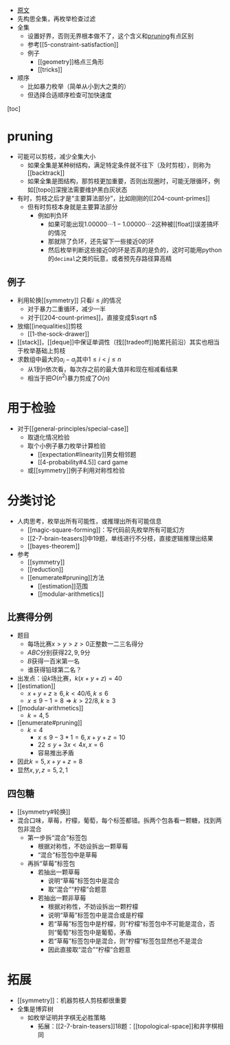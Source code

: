 - [原文](https://oi-wiki.org/basic/enumerate/)
- 先构思全集，再枚举检查过滤
- 全集
  - 设置好界，否则无界根本做不了，这个含义和[pruning](#pruning)有点区别
  - 参考[[5-constraint-satisfaction]]
  - 例子
    - [[geometry]]格点三角形
    - [[tricks]]
- 顺序
  - 比如暴力枚举（简单从小到大之类的）
  - 但选择合适顺序检查可加快速度

[toc]
# pruning
- 可能可以剪枝，减少全集大小
  - 如果全集是某种树结构，满足特定条件就不往下（及时剪枝），则称为[[backtrack]]
  - 如果全集是图结构，那剪枝更加重要，否则出现圈时，可能无限循环，例如[[topo]]深搜法需要维护黑白灰状态
- 有时，剪枝之后才是“主要算法部分”，比如刚刚的[[204-count-primes]]
  - 但有时剪枝本身就是主要算法部分
    - 例如判负环
      - 如果可能出现$1.00000\cdots 1 - 1.00000\cdots 2$这种被[[float]]误差搞坏的情况
      - 那就除了负环，还先留下一些接近0的环
      - 然后枚举判断这些接近0的环是否真的是负的，这时可能用python的`decimal`之类的玩意，或者预先存路径算高精
## 例子
- 利用轮换[[symmetry]] 只看$i\le j$的情况
  - 对于暴力二重循环，减少一半
  - 对于[[204-count-primes]]，直接变成$\sqrt n$
- 放缩[[inequalities]]剪枝
  - [[1-the-sock-drawer]]
- [[stack]]，[[deque]]中保证单调性（找[[tradeoff]]帕累托前沿）其实也相当于枚举基础上剪枝
- 求数组中最大的$a_i-a_j$其中$1\le i<j\le n$
  - 从1到n依次看，每次存之前的最大值并和现在相减看结果
  - 相当于把$O(n^2)$暴力剪成了$O(n)$
# 用于检验
- 对于[[general-principles/special-case]]
  - 取退化情况检验
  - 取个小例子暴力枚举计算检验
    - [[expectation#linearity]]男女相邻题
    - [[4-probability#4.5]] card game
  - 或[[symmetry]]例子利用对称性检验
# 分类讨论
- 人肉思考，枚举出所有可能性，或推理出所有可能信息
  - [[magic-square-forming]]：写代码前先枚举所有可能幻方
  - [[2-7-brain-teasers]]中19题，单线进行不分枝，直接逻辑推理出结果
  - [[bayes-theorem]]
- 参考
  - [[symmetry]]
  - [[reduction]]
  - [[enumerate#pruning]]方法
    - [[estimation]]范围
    - [[modular-arithmetics]]
## 比赛得分例
- 题目
  - 每场比赛$x>y>z>0$正整数一二三名得分
  - $ABC$分别获得$22,9,9$分
  - $B$获得一百米第一名
  - 谁获得铅球第二名？
- 出发点：设$k$场比赛，$k(x+y+z)=40$
- [[estimation]]
  - $x+y+z\ge 6,k<40/6, k\le 6$
  - $x\le 9-1=8\Rightarrow k> 22/8,k\ge 3$
- [[modular-arithmetics]]
  - $k=4, 5$
- [[enumerate#pruning]]
  - $k=4$
    - $x\le 9-3 * 1=6, x+y+z=10$
    - $22\le y+3x<4x,x=6$
    - 容易推出矛盾
- 因此$k=5, x+y+z=8$
- 显然$x,y,z=5,2,1$
## 四包糖
- [[symmetry#轮换]]
- 混合口味，草莓，柠檬，葡萄，每个标签都错。拆两个包各看一颗糖，找到两包非混合
  - 第一步拆“混合”标签包
    - 根据对称性，不妨设拆出一颗草莓
    - “混合”标签包中是草莓
  - 再拆“草莓”标签包
    - 若抽出一颗草莓
      - 说明“草莓”标签包中是混合
      - 取“混合”“柠檬”合题意
    - 若抽出一颗非草莓
      - 根据对称性，不妨设拆出一颗柠檬
      - 说明“草莓”标签包中是混合或是柠檬
      - 若“草莓”标签包中是柠檬，则“柠檬”标签包中不可能是混合，否则“葡萄”标签包中是葡萄，矛盾
      - 若“草莓”标签包中是混合，则“柠檬”标签包显然也不是混合
      - 因此直接取“混合”“柠檬”合题意
# 拓展
- [[symmetry]]：机器剪枝人剪枝都很重要
- 全集是博弈树
  - 如枚举证明井字棋无必胜策略
    - 拓展：[[2-7-brain-teasers]]18题：[[topological-space]]和井字棋相同